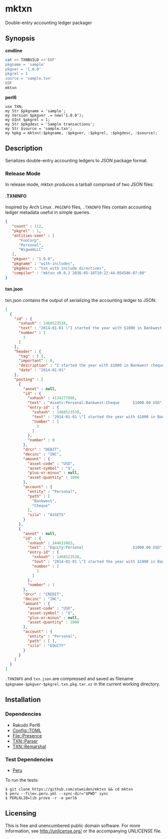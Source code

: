 # mktxn

Double-entry accounting ledger packager


## Synopsis

**cmdline**

```sh
cat >> TXNBUILD <<'EOF'
pkgname = 'sample'
pkgver = '1.0.0'
pkgrel = 1
source = 'sample.txn'
EOF
mktxn
```

**perl6**

```perl6
use TXN;
my Str $pkgname = 'sample';
my Version $pkgver .= new('1.0.0');
my UInt $pkgrel = 1;
my Str $pkgdesc = 'Sample transactions';
my Str $source = 'sample.txn';
my %pkg = mktxn(:$pkgname, :$pkgver, :$pkgrel, :$pkgdesc, :$source);
```


## Description

Serializes double-entry accounting ledgers to JSON package format.

### Release Mode

In release mode, mktxn produces a tarball comprised of two JSON files:

#### .TXNINFO

Inspired by Arch Linux `.PKGINFO` files, `.TXNINFO` files contain
accounting ledger metadata useful in simple queries.

```json
{
   "count" : 112,
   "pkgrel" : 1,
   "entities-seen" : [
      "FooCorp",
      "Personal",
      "WigwamLLC"
   ],
   "pkgver" : "1.0.0",
   "pkgname" : "with-includes",
   "pkgdesc" : "txn with include directives",
   "compiler" : "mktxn v0.0.2 2016-05-10T10:22:44.054586-07:00"
}
```

#### txn.json

txn.json contains the output of serializing the accounting ledger to JSON.

```json
[
  {
    "id" : {
      "xxhash" : 1468523538,
      "text" : "2014-01-01 \"I started the year with $1000 in Bankwest cheque account\"\n  Assets:Personal:Bankwest:Cheque      $1000.00 USD\n  Equity:Personal                      $1000.00 USD",
      "number" : [
        3
      ]
    },
    "header" : {
      "tag" : [ ],
      "important" : 0,
      "description" : "I started the year with $1000 in Bankwest cheque account",
      "date" : "2014-01-01"
    },
    "posting" : [
      {
        "annot" : null,
        "id" : {
          "xxhash" : 4134277096,
          "text" : "Assets:Personal:Bankwest:Cheque      $1000.00 USD",
          "entry-id" : {
            "xxhash" : 1468523538,
            "text" : "2014-01-01 \"I started the year with $1000 in Bankwest cheque account\"\n  Assets:Personal:Bankwest:Cheque      $1000.00 USD\n  Equity:Personal                      $1000.00 USD",
            "number" : [
              3
            ]
          },
          "number" : 0
        },
        "drcr" : "DEBIT",
        "decinc" : "INC",
        "amount" : {
          "asset-code" : "USD",
          "asset-symbol" : "$",
          "plus-or-minus" : null,
          "asset-quantity" : 1000
        },
        "account" : {
          "entity" : "Personal",
          "path" : [
            "Bankwest",
            "Cheque"
          ],
          "silo" : "ASSETS"
        }
      },
      {
        "annot" : null,
        "id" : {
          "xxhash" : 344831063,
          "text" : "Equity:Personal                      $1000.00 USD",
          "entry-id" : {
            "xxhash" : 1468523538,
            "text" : "2014-01-01 \"I started the year with $1000 in Bankwest cheque account\"\n  Assets:Personal:Bankwest:Cheque      $1000.00 USD\n  Equity:Personal                      $1000.00 USD",
            "number" : [
              3
            ]
          },
          "number" : 1
        },
        "drcr" : "CREDIT",
        "decinc" : "INC",
        "amount" : {
          "asset-code" : "USD",
          "asset-symbol" : "$",
          "plus-or-minus" : null,
          "asset-quantity" : 1000
        },
        "account" : {
          "entity" : "Personal",
          "path" : [ ],
          "silo" : "EQUITY"
        }
      }
    ]
  }
]
```

`.TXNINFO` and `txn.json` are compressed and saved as filename
`$pkgname-$pkgver-$pkgrel.txn.pkg.tar.xz` in the current working
directory.


## Installation

### Dependencies

- Rakudo Perl6
- [Config::TOML](https://github.com/atweiden/config-toml)
- [File::Presence](https://github.com/atweiden/file-presence)
- [TXN::Parser](https://github.com/atweiden/txn-parser)
- [TXN::Remarshal](https://github.com/atweiden/txn-remarshal)

### Test Dependencies

- [Peru](https://github.com/buildinspace/peru)

To run the tests:

```
$ git clone https://github.com/atweiden/mktxn && cd mktxn
$ peru --file=.peru.yml --sync-dir="$PWD" sync
$ PERL6LIB=lib prove -r -e perl6
```


## Licensing

This is free and unencumbered public domain software. For more
information, see http://unlicense.org/ or the accompanying UNLICENSE file.

<!-- vim: set filetype=markdown foldmethod=marker foldlevel=0 nowrap: -->
